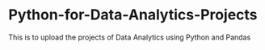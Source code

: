 # Python-for-Data-Analytics-Projects
This is to upload the projects of Data Analytics using Python and Pandas
